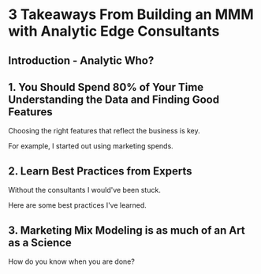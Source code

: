 # 3 Takeaways From Building an MMM with Analytic Edge Consultants

## Introduction - Analytic Who? 



## 1. You Should Spend 80% of Your Time Understanding the Data and Finding Good Features

Choosing the right features that reflect the business is key. 

For example, I started out using marketing spends. 

## 2. Learn Best Practices from Experts

Without the consultants I would've been stuck.

Here are some best practices I've learned. 

## 3. Marketing Mix Modeling is as much of an Art as a Science

How do you know when you are done? 
